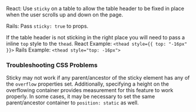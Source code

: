 React: Use `sticky` on a table to allow the table header to be fixed in place when the user scrolls up and down on the page.

Rails: Pass `sticky: true` to props.

If the table header is not sticking in the right place you will need to pass a inline `top` style to the `thead`.
React Example: `<thead style={{ top: "-16px" }}>`
Rails Example: `<thead style="top: -16px">`

### Troubleshooting CSS Problems

Sticky may not work if any parent/ancestor of the sticky element has any of the `overflow` properties set. Additionally, specifying a height on the overflowing container provides measurement for this feature to work properly. In some cases, it may be necessary to set the same parent/ancestor container to `position: static` as well.
